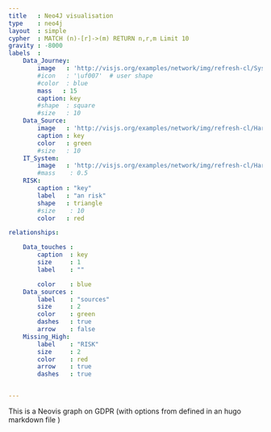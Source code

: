 ```yaml
---
title   : Neo4J visualisation
type    : neo4j
layout  : simple
cypher  : MATCH (n)-[r]->(m) RETURN n,r,m Limit 10
gravity : -8000
labels  :
    Data_Journey:
        image   : 'http://visjs.org/examples/network/img/refresh-cl/System-Firewall-2-icon.png'
        #icon   : '\uf007'  # user shape
        #color  : blue
        mass   : 15
        caption: key
        #shape  : square
        #size   : 10
    Data_Source:
        image   : 'http://visjs.org/examples/network/img/refresh-cl/Hardware-Printer-Blue-icon.png'
        caption : key
        color   : green
        #size   : 10
    IT_System:
        image   : 'http://visjs.org/examples/network/img/refresh-cl/Hardware-My-Computer-3-icon.png'
        #mass    : 0.5
    RISK:
        caption : "key"
        label   : "an risk"
        shape   : triangle
        #size    : 10
        color   : red

relationships:

    Data_touches :
        caption  : key
        size     : 1
        label    : ""

        color    : blue
    Data_sources :
        label    : "sources"
        size     : 2
        color    : green
        dashes   : true
        arrow    : false
    Missing_High:
        label    : "RISK"
        size     : 2
        color    : red
        arrow    : true
        dashes   : true


---
```


This is a Neovis graph on GDPR  (with options from defined in an
hugo markdown file )